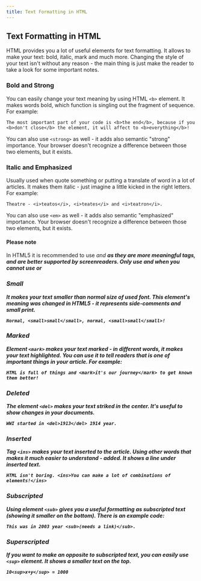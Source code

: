 ```yaml
---
title: Text Formatting in HTML
---
```


## Text Formatting in HTML
HTML provides you a lot of useful elements for text formatting. It allows to make your text: bold, italic, mark and much more. Changing the style of your text isn't without any reason - the main thing is just make the reader to take a look for some important notes.

### Bold and Strong
You can easily change your text meaning by using HTML `<b>` element. It makes words bold, which function is singling out the fragment of sequence. For example: 


```
The most important part of your code is <b>the end</b>, because if you <b>don't close</b> the element, it will affect to <b>everything</b>!
```
You can also use `<strong>` as well - it adds also semantic "strong" importance. Your browser doesn't recognize a difference between those two elements, but it exists. 



### Italic and Emphasized
Usually used when quote something or putting a translate of word in a lot of articles. It makes them italic - just imagine a little kicked in the right letters. For example: 

```
Theatre - <i>teatos</i>, <i>teates</i> and <i>teatron</i>.
```

You can also use `<em>` as well - it adds also semantic "emphasized" importance. Your browser doesn't recognize a difference between those two elements, but it exists. 

#### Please note
In HTML5 it is recommended to use <em> and <strong> as they are more meaningful tags, and are better supported by screenreaders.
Only use <b> and <i> when you cannot use <em> or <strong>


### Small 
It makes your text smaller than normal size of used font. This element's meaning was changed in HTML5 - it represents side-comments and small print. 

``` 
Normal, <small>small</small>, normal, <small>small</small>!
``` 

### Marked
Element `<mark>` makes your text marked - in different words, it makes your text highlighted. You can use it to tell readers that is one of important things in your article. For example:

``` 
HTML is full of things and <mark>it's our journey</mark> to get known them better!
``` 

### Deleted 
The element `<del>` makes your text striked in the center. It's useful to show changes in your documents. 

``` 
WWI started in <del>1913</del> 1914 year.
``` 

### Inserted 
Tag `<ins>` makes your text inserted to the article. Using other words that makes it much easier to understand - added. It shows a line under inserted text.

``` 
HTML isn't boring. <ins>You can make a lot of combinations of elements!</ins> 
``` 

### Subscripted 
Using element `<sub>` gives you a useful formatting as subscripted text (showing it smaller on the bottom). There is an example code: 

``` 
This was in 2003 year <sub>(needs a link)</sub>.
``` 

### Superscripted 
If you want to make an opposite to subscripted text, you can easily use `<sup>` element. It shows a smaller text on the top. 

``` 
10<sup>x+y</sup> = 1000
``` 
